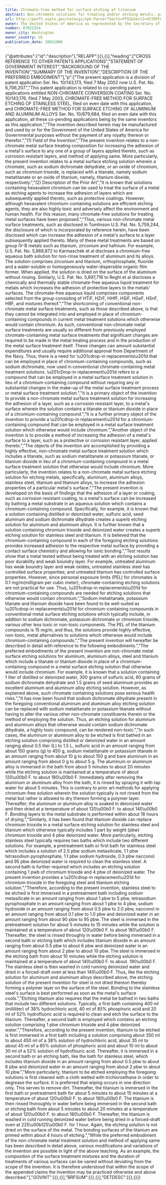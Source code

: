```yaml
---
title: Chromate-free method for surface etching of titanium
abstract: Non-chromate solutions for treating and/or etching metals, particularly, aluminum, aluminum alloys, steel and titanium, and method of applying same wherein the solutions include either a titanate or titanium dioxide as a “drop-in replacement” for a chromium-containing compound in a metal surface etching solution that otherwise would contain chromium.
url: http://patft.uspto.gov/netacgi/nph-Parser?Sect1=PTO2&Sect2=HITOFF&p=1&u=%2Fnetahtml%2FPTO%2Fsearch-adv.htm&r=1&f=G&l=50&d=PALL&S1=07022254&OS=07022254&RS=07022254
owner: The United States of America as represented by the Secretary of the Navy
number: 07022254
owner_city: Washington
owner_country: US
publication_date: 20031006
---
```


{"@attributes":{"id":"description"},"RELAPP":[{},{}],"heading":["CROSS REFERENCE TO OTHER PATENTS APPLICATIONS","STATEMENT OF GOVERNMENT INTEREST","BACKGROUND OF THE INVENTION","SUMMARY OF THE INVENTION","DESCRIPTION OF THE PREFERRED EMBODIMENT"],"p":["The present application is a division of patent application Ser. No. 10\/143,173, filed 7 May 2002 now U.S. Pat. No. 6,706,207.","This patent application is related to co-pending patent applications entitled NON-CHROMATE CONVERSION COATING Ser. No. 10\/143,176, filed 7 May 2003, CHROMATE-FREE METHOD FOR SURFACE ETCHING OF STAINLESS STEEL, filed on even date with this application, and CHROMATE-FREE METHOD FOR SURFACE ETCHING OF ALUMINIUM AND ALUMINUM ALLOYS Ser. No. 10\/679,684, filed on even date with this application, all these co-pending applications being by the same inventors as this application.","The invention described herein may be manufactured and used by or for the Government of the United States of America for Governmental purposes without the payment of any royalty thereon or therefor.","(1) Field of the Invention","The present invention relates to a non-chromate metal surface treating composition for increasing the adhesion of a metal's surface to any one of a group of layers applied thereto, such as corrosion resistant layers, and method of applying same. More particularly, the present invention relates to a metal surface etching solution wherein a chromate, such as sodium dichromate dehydrate, or an oxide of chromium, such as chromium trioxide, is replaced with a titanate, namely sodium metatitanate or an oxide of titanium, namely, titanium dioxide, respectively.","(2) Description of the Prior Art","It is known that solutions containing hexavalent chromium can be used to treat the surface of a metal as etching agents to increase the adhesion of layers which are subsequently applied thereto, such as protective coatings. However, although hexavalent chromium-containing solutions are efficient etching agents, they are also highly toxic and adversely affect the environment and human health. For this reason, many chromate-free solutions for treating metal surfaces have been proposed.","Thus, various non-chromate metal surface treatments, such as disclosed in Tomlinson U.S. Pat. No. 5,759,244, the disclosure of which is incorporated by reference herein, have been disclosed which can increase the adhesion of a metal's surface to a layer subsequently applied thereto. Many of these metal treatments are based on group IV-B metals such as titanium, zirconium and hafnium. For example, U.S. Pat. No. 5,868,872 to Karmaschek et al discloses a chromium-free aqueous bath solution for non-rinse treatment of aluminum and its alloys. The solution comprises zirconium and titanium, orthophosphate, fluoride and a water-soluble or homogeneously water-dispersible organic film former. When applied, the solution is dried on the surface of the aluminum without rinsing. Similarly, U.S. Pat. No. 5,897,716 to Reghi et al discloses a chemically and thermally stable chromate-free aqueous liquid treatment for metals which increases the adhesion of protective layers to the metals' surfaces. The chromate-free aqueous liquid comprises components selected from the group consisting of HTiF, HZrF, HHfF, HSiF, HGeF, HSnF, HBF, and mixtures thereof.","The shortcoming of conventional non-chromate metal surface treatments, such as those described above, is that they cannot be integrated into and employed in place of chromium-containing compounds in current metal treatment solutions which otherwise would contain chromium. As such, conventional non-chromate metal surface treatments are usually so different from previously employed chromate-containing metal surface treatments that significant changes are required to be made in the metal treating process and in the production of the metal surface treatment itself. These changes can amount substantial expenditures and usually require additional approval from Department of the Navy. Thus, there is a need for \u201cdrop-in replacements\u201d that can be employed in place of chromium-containing compounds, such as sodium dichromate, now used in conventional chromate-containing metal treatment solutions. \u201cDrop-in replacement\u201d refers to a compound that can be employed in a metal surface treatment solution in lieu of a chromium-containing compound without requiring any or substantial changes in the make-up of the metal surface treatment process or metal surface treatment solution.","It is a primary object of the invention to provide a non-chromate metal surface treatment solution for increasing the adhesion of a layer, such as a corrosion resistant layer, to a metal's surface wherein the solution contains a titanate or titanium dioxide in place of a chromium-containing compound.","It is a further primary object of the invention to provide a \u201cdrop-in replacement\u201d for a chromium-containing compound that can be employed in a metal surface treatment solution which otherwise would include chromium.","Another object of the invention is to provide a method of increasing the adhesion of a metal's surface to a layer, such as a protective or corrosion resistant layer, applied thereto.","The objects of the invention are accomplished by providing a highly effective, non-chromate metal surface treatment solution which includes a titanate, such as sodium metatitanate or potassium titanate, or titanium dioxide in lieu of a chromium-containing compound in a metal surface treatment solution that otherwise would include chromium. More particularly, the invention relates to a non-chromate metal surface etching solution for etching metals, specifically, aluminum, aluminum alloys, stainless steel, titanium and titanium alloys, to increase the adhesion properties of a particular metal's surface.","The present invention is developed on the basis of findings that the adhesion of a layer or coating, such as corrosion resistant coating, to a metal's surface can be increased by bathing a metal substrate in an aqueous solution which contains a chromium-containing compound. Specifically, for example, it is known that a solution containing distilled or deionized water, sulfuric acid, seed aluminum and sodium dichromate dihydrate creates a superb etching solution for aluminum and aluminum alloys. It is further known that a solution containing chromium trioxide and deionized water creates a superb etching solution for stainless steel and titanium. It is believed that the chromium-containing compound in each of the foregoing etching solutions provides increased adhesion to the respective metal surface by providing a contact surface chemistry and allowing for ionic bonding.","Test results show that a metal tested without being treated with an etching solution has poor durability and weak boundry layer. For example, untreated aluminum has weak boundry layer and weak oxides; untreated stainless steel has controlled surface properties; and untreated titanium has controlled surface properties. However, since personal exposure limits (PEL) for chromates is 0.1 mg\/m(milligram per cubic meter), chromate-containing etching solutions are not practical for use. Thus, \u201cdrop-in replacements\u201d for chromium-containing compounds are needed for etching solutions that otherwise would contain chromium.","Sodium metatitanate, potassium titanate and titanium dioxide have been found to be well-suited as \u201cdrop-in replacements\u201d for chromium-containing compounds in conventional metal surface etching solutions which typically include, in addition to sodium dichromate, potassium dichromate or chromium trioxide, various other less toxic or non-toxic components. The PEL of the titanium compounds is 15 mg\/m, and thus, the solutions provide highly effective, non-toxic, metal alternatives to solutions which otherwise would include chromium-containing compounds.","The present invention will hereafter be described in detail with reference to the following embodiments.","The preferred embodiments of the present invention are non-chromate metal surface etching solutions for aluminum, aluminum alloys, steel and titanium which include a titanate or titanium dioxide in place of a chromium-containing compound in a metal surface etching solution that otherwise would include chromium. For example, it is known that a solution containing 1 liter of distilled or deionized water, 300 grams of sulfuric acid, 60 grams of sodium dichromate dehydrate and 1.5 grams of seed aluminum provides an excellent aluminum and aluminum alloy etching solution. However, as explained above, such chromate containing solutions pose serious health risks.","It has now been found that sodium dichromate dihydrate present in the foregoing conventional aluminum and aluminum alloy etching solution can be replaced with sodium metatitanate or potassium titanate without having to alter the various other non-chromate constituents therein or the method of employing the solution. Thus, an etching solution for aluminum and aluminum alloys that otherwise would contain sodium dichromate dihydrate, a highly toxic compound, can be rendered non-toxic.","In such cases, the aluminum or aluminum alloy to be etched is first bathed in an etching solution comprising distilled or deionized water in an amount ranging about 0.5 liter (L) to 1.5 L, sulfuric acid in an amount ranging from about 150 grams (g) to 450 g, sodium metatitanate or potassium titanate in an amount ranging from about 10 g to about 150 g and bare aluminum in an amount ranging from about 0 g to about 5 g. The aluminum or aluminum alloy is immersed in the bath from about 5 minutes to about 20 minutes while the etching solution is maintained at a temperature of about 120\u00b0 F. to about 180\u00b0 F. Immediately after removing the aluminum or aluminum alloy from the bath, it is rinsed by spraying it with tap water for about 5 minutes. This is contrary to prior art methods for applying chromium-free solution wherein the solution typically is not rinsed from the metal but rather is allowed to dry thereon forming a polymer layer. Thereafter, the aluminum or aluminum alloy is soaked in deionized water and then dried at a temperature of about 120\u00b0 F. to about 140\u00b0 F. Bonding layers to the metal substrate is performed within about 16 hours of drying.","Similarly, it has been found that titanium dioxide can replace chromium trioxide in a metal surface etching solution for stainless steel and titanium which otherwise typically includes 1 part by weight (pbw) chromium trioxide and 4 pbw deionized water. More particularly, etching stainless steel typically requires two baths which include two different solutions. For example, a pretreatment bath or first bath for stainless steel which includes a solution of 2.5 pbw sodium metasilicate, 1.1 pbw tetrasodium pyrophosphate, 1.1 pbw sodium hydroxide, 0.3 pbw nacconol and 95 pbw deionized water is required to clean the stainless steel. A second bath is further required which includes an etching solution containing 1 pwb of chromium trioxide and 4 pbw of deionized water. The present invention provides a \u201cdrop-in replacement\u201d for chromium trioxide in the foregoing steel and titanium etching solution.","Therefore, according to the present invention, stainless steel to be etched is first immersed in a pretreatment bath including sodium metasilicate in an amount ranging from about 1 pbw to 5 pbw, tetrasodium pyrophosphate in an amount ranging from about 1 pbw to 4 pbw, sodium hydroxide in an amount ranging from about 0.5 pbw to 2.0 pbw, nacconol in an amount ranging from about 0.1 pbw to 1.0 pbw and deionized water in an amount ranging from about 90 pbw to 95 pbw. The steel is immersed in the pretreatment solution for about 5 minutes to 15 minutes while the solution is maintained at a temperature of about 120\u00b0 F. to about 180\u00b0 F. Thereafter, the steel is rinsed throughly in water before being immersed in a second bath or etching bath which includes titanium dioxide in an amount ranging from about 0.5 pbw to about 6 pbw and deionized water in an amount ranging from about 2 pbw to about 10 pbw. The steel is immersed in the etching bath from about 10 minutes while the etching solution is maintained at a temperature of about 140\u00b0 F. to about. 190\u00b0 F. The stainless steel is then washed in cold running deionized water and dried in a forced-draft oven at less than 140\u00b0 F. Thus, like the etching solution for aluminum and aluminum alloys described above, the etching solution of the present invention for steel is not dried thereon thereby forming a polymer layer on the surface of the steel. Bonding to the stainless steel's surface is best performed as soon as the metal's surface cools.","Etching titanium also requires that the metal be bathed in two baths that include two different solutions. Typically, a first bath containing 400 ml (milliliter) of 38% hydrochloric acid, 40 ml of 85% phosphoric acid and 20 ml of 52% hydrofluoric acid is required to clean and etch the surface to the titanium. Thereafter, a second bath is employed which contains an etching solution comprising 1 pbw chromium trioxide and 4 pbw deionized water.","Therefore, according to the present invention, titanium to be etched is first immersed in a first bath including a solution comprising about 350 ml to about 450 ml of a 38% solution of hydrochloric acid, about 35 ml to about 45 ml of a 85% solution of phosphoric acid and about 10 ml to about 30 ml of a 52% solution of hydroflouric acid. Thereafter, it is immersed in a second bath or an etching bath, like the bath for stainless steel, which includes titanium dioxide in an amount ranging from about 0.5 pbw to about 6 pbw and deionized water in an amount ranging from about 2 pbw to about 10 pbw.","More particularly, titanium to be etched employing the foregoing solutions is first cleaned with a cloth wetted with trichloroethane in order to degrease the surface. It is preferred that wiping occurs in one direction only. This serves to remove dirt. Thereafter, the titanium is immersed in the first bath or pretreatment bath for about 5 minutes to about 15 minutes at a temperature of about 120\u00b0 F. to about 180\u00b0 F. The titanium is then rinsed thoroughly in water before being immersed in the second bath or etching bath from about 5 minutes to about 20 minutes at a temperature of about 120\u00b0 F. to about 180\u00b0 F. Thereafter, the titanium is washed in cold running deionized water before being dried in a forced-draft oven at 225\u00b125\u00b0 F. for 1 hour. Again, the etching solution is not dried on the surface of the metal. The bonding surfaces of the titanium are primed within about 4 hours of etching.","While the preferred embodiment of the non-chromate metal treatment solution and method of applying same has been described in detail above, various modifications and variations of the invention are possible in light of the above teaching. As an example, the composition of the surface treatment mixtures and the duration of treatments of various surfaces can be varied without deviating from the scope of the invention. It is therefore understood that within the scope of the appended claims the invention may be practiced otherwise and above described."],"GOVINT":[{},{}],"BRFSUM":[{},{}],"DETDESC":[{},{}]}
